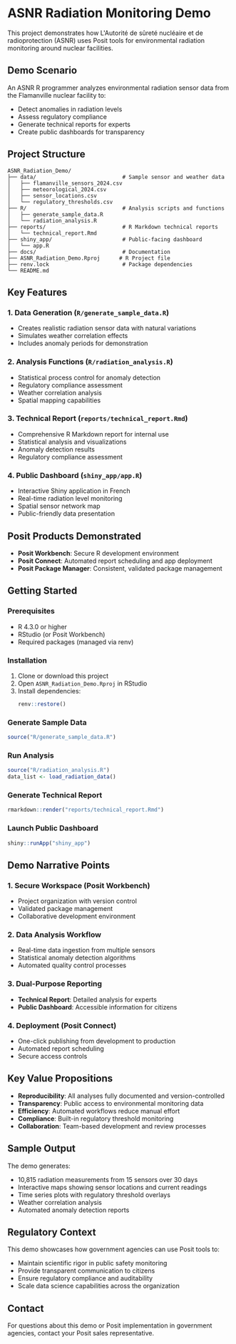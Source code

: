 # ASNR Radiation Monitoring Demo

This project demonstrates how L'Autorité de sûreté nucléaire et de radioprotection (ASNR) uses Posit tools for environmental radiation monitoring around nuclear facilities.

## Demo Scenario

An ASNR R programmer analyzes environmental radiation sensor data from the Flamanville nuclear facility to:
- Detect anomalies in radiation levels
- Assess regulatory compliance
- Generate technical reports for experts
- Create public dashboards for transparency

## Project Structure

```
ASNR_Radiation_Demo/
├── data/                           # Sample sensor and weather data
│   ├── flamanville_sensors_2024.csv
│   ├── meteorological_2024.csv
│   ├── sensor_locations.csv
│   └── regulatory_thresholds.csv
├── R/                              # Analysis scripts and functions
│   ├── generate_sample_data.R
│   └── radiation_analysis.R
├── reports/                        # R Markdown technical reports
│   └── technical_report.Rmd
├── shiny_app/                      # Public-facing dashboard
│   └── app.R
├── docs/                           # Documentation
├── ASNR_Radiation_Demo.Rproj      # R Project file
├── renv.lock                       # Package dependencies
└── README.md
```

## Key Features

### 1. Data Generation (`R/generate_sample_data.R`)
- Creates realistic radiation sensor data with natural variations
- Simulates weather correlation effects
- Includes anomaly periods for demonstration

### 2. Analysis Functions (`R/radiation_analysis.R`)
- Statistical process control for anomaly detection
- Regulatory compliance assessment
- Weather correlation analysis
- Spatial mapping capabilities

### 3. Technical Report (`reports/technical_report.Rmd`)
- Comprehensive R Markdown report for internal use
- Statistical analysis and visualizations
- Anomaly detection results
- Regulatory compliance assessment

### 4. Public Dashboard (`shiny_app/app.R`)
- Interactive Shiny application in French
- Real-time radiation level monitoring
- Spatial sensor network map
- Public-friendly data presentation

## Posit Products Demonstrated

- **Posit Workbench**: Secure R development environment
- **Posit Connect**: Automated report scheduling and app deployment
- **Posit Package Manager**: Consistent, validated package management

## Getting Started

### Prerequisites
- R 4.3.0 or higher
- RStudio (or Posit Workbench)
- Required packages (managed via renv)

### Installation
1. Clone or download this project
2. Open `ASNR_Radiation_Demo.Rproj` in RStudio
3. Install dependencies:
   ```r
   renv::restore()
   ```

### Generate Sample Data
```r
source("R/generate_sample_data.R")
```

### Run Analysis
```r
source("R/radiation_analysis.R")
data_list <- load_radiation_data()
```

### Generate Technical Report
```r
rmarkdown::render("reports/technical_report.Rmd")
```

### Launch Public Dashboard
```r
shiny::runApp("shiny_app")
```

## Demo Narrative Points

### 1. Secure Workspace (Posit Workbench)
- Project organization with version control
- Validated package management
- Collaborative development environment

### 2. Data Analysis Workflow
- Real-time data ingestion from multiple sensors
- Statistical anomaly detection algorithms
- Automated quality control processes

### 3. Dual-Purpose Reporting
- **Technical Report**: Detailed analysis for experts
- **Public Dashboard**: Accessible information for citizens

### 4. Deployment (Posit Connect)
- One-click publishing from development to production
- Automated report scheduling
- Secure access controls

## Key Value Propositions

- **Reproducibility**: All analyses fully documented and version-controlled
- **Transparency**: Public access to environmental monitoring data
- **Efficiency**: Automated workflows reduce manual effort
- **Compliance**: Built-in regulatory threshold monitoring
- **Collaboration**: Team-based development and review processes

## Sample Output

The demo generates:
- 10,815 radiation measurements from 15 sensors over 30 days
- Interactive maps showing sensor locations and current readings
- Time series plots with regulatory threshold overlays
- Weather correlation analysis
- Automated anomaly detection reports

## Regulatory Context

This demo showcases how government agencies can use Posit tools to:
- Maintain scientific rigor in public safety monitoring
- Provide transparent communication to citizens
- Ensure regulatory compliance and auditability
- Scale data science capabilities across the organization

## Contact

For questions about this demo or Posit implementation in government agencies, contact your Posit sales representative.